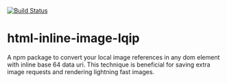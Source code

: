 [![Build Status](https://travis-ci.org/apuravchauhan/html-base64-image.svg?branch=master)](https://travis-ci.org/apuravchauhan/html-base64-image)

# html-inline-image-lqip
A npm package to convert your local image references in any dom element with inline base 64 data uri. This technique is beneficial for saving extra image requests and rendering lightning fast images.
